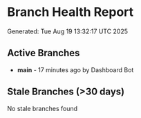 # Branch Health Report
Generated: Tue Aug 19 13:32:17 UTC 2025

## Active Branches
- **main** - 17 minutes ago by Dashboard Bot

## Stale Branches (>30 days)
No stale branches found
